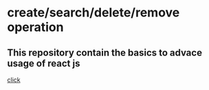 # create/search/delete/remove operation

## This repository contain the basics to advace usage of react js

[click](./src/)
